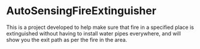# AutoSensingFireExtinguisher
This is a project developed to help make sure that fire in a specified place is extinguished without having to install water pipes everywhere, and will show you the exit path as per the fire in the area.
